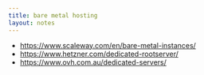 ```yaml
---
title: bare metal hosting
layout: notes
---
```


- https://www.scaleway.com/en/bare-metal-instances/
- https://www.hetzner.com/dedicated-rootserver/
- https://www.ovh.com.au/dedicated-servers/
